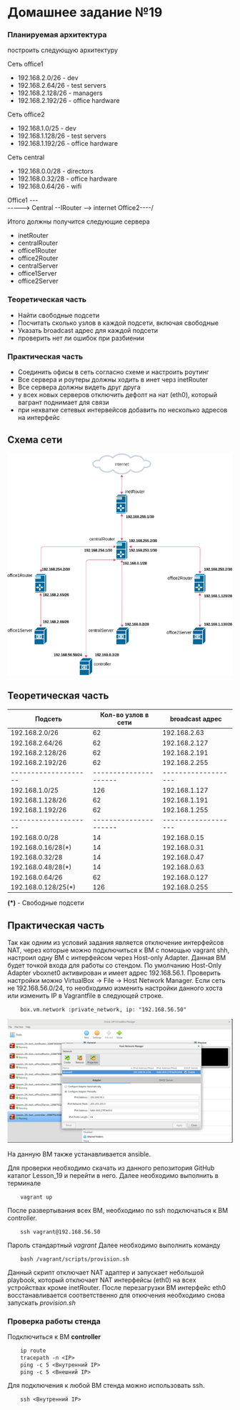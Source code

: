 # Домашнее задание №19

### Планируемая архитектура
построить следующую архитектуру

Сеть office1
- 192.168.2.0/26 - dev
- 192.168.2.64/26 - test servers
- 192.168.2.128/26 - managers
- 192.168.2.192/26 - office hardware

Сеть office2
- 192.168.1.0/25 - dev
- 192.168.1.128/26 - test servers
- 192.168.1.192/26 - office hardware


Сеть central
- 192.168.0.0/28 - directors
- 192.168.0.32/28 - office hardware
- 192.168.0.64/26 - wifi

Office1 ---\
-----> Central --IRouter --> internet
Office2----/

Итого должны получится следующие сервера
- inetRouter
- centralRouter
- office1Router
- office2Router
- centralServer
- office1Server
- office2Server

### Теоретическая часть
- Найти свободные подсети
- Посчитать сколько узлов в каждой подсети, включая свободные
- Указать broadcast адрес для каждой подсети
- проверить нет ли ошибок при разбиении

### Практическая часть
- Соединить офисы в сеть согласно схеме и настроить роутинг
- Все сервера и роутеры должны ходить в инет черз inetRouter
- Все сервера должны видеть друг друга
- у всех новых серверов отключить дефолт на нат (eth0), который вагрант поднимает для связи
- при нехватке сетевых интервейсов добавить по несколько адресов на интерфейс

## Схема сети

![Схема сети](https://github.com/parshyn-dima/screens/blob/master/lesson19/%D0%A1%D1%85%D0%B5%D0%BC%D0%B0%20%D1%81%D0%B5%D1%82%D0%B8%20v3.png)

## Теоретическая часть

| Подсеть            | Кол-во узлов в сети | broadcast адрес   |
|--------------------|---------------------|-------------------|
| 192.168.2.0/26     | 62                  | 192.168.2.63      |
| 192.168.2.64/26    | 62                  | 192.168.2.127     |
| 192.168.2.128/26   | 62                  | 192.168.2.191     |
| 192.168.2.192/26   | 62                  | 192.168.2.255     |
|--------------------|---------------------|-------------------|
| 192.168.1.0/25     | 126                 | 192.168.1.127     |
| 192.168.1.128/26   | 62                  | 192.168.1.191     |
| 192.168.1.192/26   | 62                  | 192.168.1.255     |
|--------------------|---------------------|-------------------|
| 192.168.0.0/28     | 14                  | 192.168.0.15      |
| 192.168.0.16/28(*) | 14                  | 192.168.0.31      |
| 192.168.0.32/28    | 14                  | 192.168.0.47      |
| 192.168.0.48/28(*) | 14                  | 192.168.0.63      |
| 192.168.0.64/26    | 62                  | 192.168.0.127     |
| 192.168.0.128/25(*)| 126                 | 192.168.0.255     |

**(*)** - Свободные подсети

## Практическая часть

Так как одним из условий задания является отключение интерфейсов NAT, чеpез которые можно подключиться к ВМ с помощью vagrant shh, настроил одну ВМ с интерфейсом через Host-only Adapter. Данная ВМ будет точкой входа для работы со стендом. По умолчанию Host-Only Adapter vboxnet0 активирован и имеет адрес 192.168.56.1. Проверить наcтройки можно VirtualBox -> File -> Host Network Manager.
Если сеть не 192.168.56.0/24, то необходимо изменить настройки данного хоста или изменить IP в Vagrantfile в следующей строке.

        box.vm.network :private_network, ip: "192.168.56.50"

![Настройки сети](https://github.com/parshyn-dima/screens/blob/master/lesson19/Network%20config.png)

На данную ВМ также устанавливается ansible.

Для проверки необходимо скачать из данного репозитория GitHub каталог Lesson_19 и перейти в него.
Далее необходимо выполнить в терминале

        vagrant up

После развертывания всех ВМ, необходимо по ssh подключаться к ВМ controller.

        ssh vagrant@192.168.56.50

Пароль стандартный *vagrant*
Далее необходимо выполнить команду

        bash /vagrant/scripts/provision.sh

Данный скрипт отключает NAT адаптер и запускает небольшой playbook, который отключает NAT интерфейсы (eth0) на всех устройствах кроме inetRouter.
После перезагрузки ВМ интерфейс eth0 восстанавливается соответственно для откючения необходимо снова запускать *provision.sh*

### Проверка работы стенда

Подключиться к ВМ **controller**

        ip route
        tracepath -n <IP>
        ping -c 5 <Внутренний IP>
        ping -c 5 <Внешний IP>

Для подключения к любой ВМ стенда можно использовать ssh.

        ssh <Внутренний IP>
